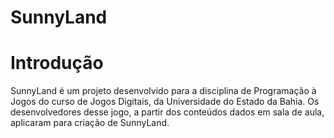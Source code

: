 # SunnyLand  
# Introdução
SunnyLand é um projeto desenvolvido para a disciplina de Programação à Jogos do curso de Jogos Digitais, da Universidade do Estado da Bahia. Os desenvolvedores desse jogo, a partir dos conteúdos dados em sala de aula, aplicaram para criação de SunnyLand. 

#
